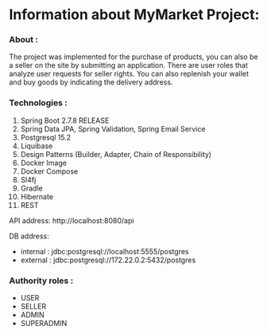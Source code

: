 # Information about MyMarket Project: 

### About : 
The project was implemented for the purchase of products, you can also be a seller on the site by submitting an application. There are user roles that analyze user requests for seller rights. You can also replenish your wallet and buy goods by indicating the delivery address.

### Technologies : 
1. Spring Boot 2.7.8 RELEASE 
2. Spring Data JPA, Spring Validation, Spring Email Service
3. Postgresql 15.2
4. Liquibase 
5. Design Patterns (Builder, Adapter, Chain of Responsibility)
6. Docker Image
7. Docker Compose 
8. Sl4fj
9. Gradle 
10. Hibernate 
11. REST

API address: http://localhost:8080/api

DB address:
- internal : jdbc:postgresql://localhost:5555/postgres
- external : jdbc:postgresql://172.22.0.2:5432/postgres

### Authority roles :
- USER 
- SELLER
- ADMIN
- SUPERADMIN

